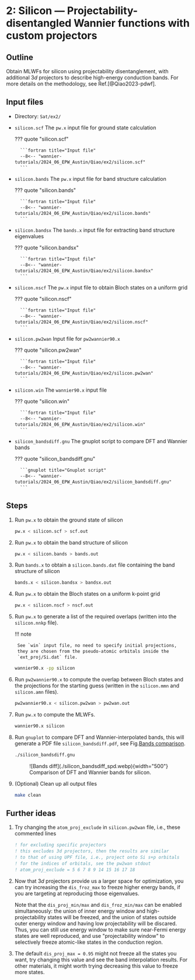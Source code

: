 # 2: Silicon — Projectability-disentangled Wannier functions with custom projectors

## Outline

Obtain MLWFs for silicon using projectability disentanglement, with additional
$3d$ projectors to describe high-energy conduction bands. For more details on
the methodology, see Ref.[@Qiao2023-pdwf].

## Input files

- Directory: `Sat/ex2/`

- `silicon.scf` The `pw.x` input file for ground state calculation

    ??? quote "silicon.scf"

        ```fortran title="Input file"
        --8<-- "wannier-tutorials/2024_06_EPW_Austin/Qiao/ex2/silicon.scf"
        ```

- `silicon.bands` The `pw.x` input file for band structure calculation

    ??? quote "silicon.bands"

        ```fortran title="Input file"
        --8<-- "wannier-tutorials/2024_06_EPW_Austin/Qiao/ex2/silicon.bands"
        ```

- `silicon.bandsx` The `bands.x` input file for extracting band structure eigenvalues

    ??? quote "silicon.bandsx"

        ```fortran title="Input file"
        --8<-- "wannier-tutorials/2024_06_EPW_Austin/Qiao/ex2/silicon.bandsx"
        ```

- `silicon.nscf` The `pw.x` input file to obtain Bloch states on a uniform grid

    ??? quote "silicon.nscf"

        ```fortran title="Input file"
        --8<-- "wannier-tutorials/2024_06_EPW_Austin/Qiao/ex2/silicon.nscf"
        ```

- `silicon.pw2wan` Input file for `pw2wannier90.x`

    ??? quote "silicon.pw2wan"

        ```fortran title="Input file"
        --8<-- "wannier-tutorials/2024_06_EPW_Austin/Qiao/ex2/silicon.pw2wan"
        ```

- `silicon.win` The `wannier90.x` input file

    ??? quote "silicon.win"

        ```fortran title="Input file"
        --8<-- "wannier-tutorials/2024_06_EPW_Austin/Qiao/ex2/silicon.win"
        ```

- `silicon_bandsdiff.gnu` The gnuplot script to compare DFT and Wannier bands

    ??? quote "silicon_bandsdiff.gnu"

        ```gnuplot title="Gnuplot script"
        --8<-- "wannier-tutorials/2024_06_EPW_Austin/Qiao/ex2/silicon_bandsdiff.gnu"
        ```

## Steps

1. Run `pw.x` to obtain the ground state of silicon

    ```bash title="Terminal"
    pw.x < silicon.scf > scf.out
    ```

2. Run `pw.x` to obtain the band structure of silicon

    ```bash title="Terminal"
    pw.x < silicon.bands > bands.out
    ```

3. Run `bands.x` to obtain a `silicon.bands.dat` file containing the band
    structure of silicon

    ```bash title="Terminal"
    bands.x < silicon.bandsx > bandsx.out
    ```

4. Run `pw.x` to obtain the Bloch states on a uniform k-point grid

    ```bash title="Terminal"
    pw.x < silicon.nscf > nscf.out
    ```

5. Run `pw.x` to generate a list of the required overlaps (written into the
    `silicon.nnkp` file).

    !!! note

        See `win` input file, no need to specify initial projections,
        they are chosen from the pseudo-atomic orbitals inside the
        `ext_proj/Si.dat` file.

    ```bash title="Terminal"
    wannier90.x -pp silicon
    ```

6. Run `pw2wannier90.x` to compute the overlap between Bloch states and
    the projections for the starting guess (written in the `silicon.mmn`
    and `silicon.amn` files).

    ```bash title="Terminal"
    pw2wannier90.x < silicon.pw2wan > pw2wan.out
    ```

7. Run `pw.x` to compute the MLWFs.

    ```bash title="Terminal"
    wannier90.x silicon
    ```

8. Run `gnuplot` to compare DFT and Wannier-interpolated bands, this
    will generate a PDF file `silicon_bandsdiff.pdf`, see
    Fig.[Bands comparison](#fig:silicon_bandsdiff).

    ```bash title="Terminal"
    ./silicon_bandsdiff.gnu
    ```

    <figure markdown="span" id="fig:silicon_bandsdiff">
    ![Bands diff](./silicon_bandsdiff_spd.webp){width="500"}
    <figcaption markdown="span">Comparison of DFT and Wannier bands for silicon.
    </figcaption>
    </figure>

9. (Optional) Clean up all output files

    ```bash title="Terminal"
    make clean
    ```

## Further ideas

1. Try changing the `atom_proj_exclude` in `silicon.pw2wan` file, i.e.,
    these commented lines

    ```fortran title="Input file" hl_lines="5"
    ! for excluding specific projectors
    ! this excludes 3d projectors, then the results are similar
    ! to that of using UPF file, i.e., project onto Si s+p orbitals
    ! for the indices of orbitals, see the pw2wan stdout
    ! atom_proj_exclude = 5 6 7 8 9 14 15 16 17 18
    ```

2. Now that $3d$ projectors provide us a larger space for optimization,
    you can try increasing the `dis_froz_max` to freeze higher energy
    bands, if you are targeting at reproducing those eigenvalues.

    Note that the `dis_proj_min/max` and `dis_froz_min/max` can be
    enabled simultaneously: the union of inner energy window and
    high-projectability states will be freezed, and the union of states
    outside outer energy window and having low projectability will be
    discared. Thus, you can still use energy window to make sure
    near-Fermi energy states are well reproduced, and use
    "projectability window" to selectively freeze atomic-like states in
    the conduction region.

3. The default `dis_proj_max = 0.95` might not freeze all the states
    you want, try changing this value and see the band interpolation
    results. For other materials, it might worth trying decreasing this
    value to freeze more states.
